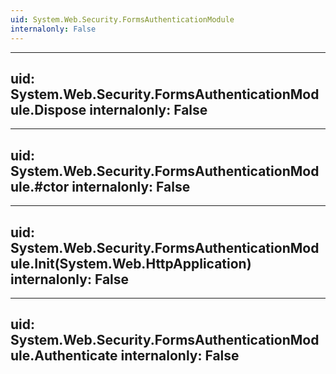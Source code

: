 ```yaml
---
uid: System.Web.Security.FormsAuthenticationModule
internalonly: False
---
```


---
uid: System.Web.Security.FormsAuthenticationModule.Dispose
internalonly: False
---

---
uid: System.Web.Security.FormsAuthenticationModule.#ctor
internalonly: False
---

---
uid: System.Web.Security.FormsAuthenticationModule.Init(System.Web.HttpApplication)
internalonly: False
---

---
uid: System.Web.Security.FormsAuthenticationModule.Authenticate
internalonly: False
---
